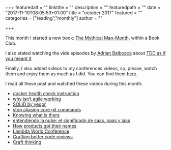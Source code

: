 +++
featuredalt = ""
linktitle = ""
description = ""
featuredpath = ""
date = "2017-11-10T08:05:53+01:00"
title = "october 2017"
featured = ""
categories = ["reading","monthly"]
author = ""

+++

This month I started a new book: [The Mythical Man-Month](https://www.goodreads.com/book/show/13629.The_Mythical_Man_Month), within a Book Club. 

I also stated watching the vide episodes by [Adrian Balboaca](https://twitter.com/adibolb) about [TDD as if you meant it](http://blog.adrianbolboaca.ro/evolutionary-design/).

Finally, I also added videos to my conferences videos, so, please, watch them and enjoy them as much as I did. You can find them [here](../categories/conferences-meetups/).

I read all these post and watched these videos during this month:

* [docker health check instruction](https://blog.newrelic.com/2016/08/24/docker-health-check-instruction/)
* [why isn’t agile working](https://hackernoon.com/why-isnt-agile-working-d7127af1c552)
* [SOLID by yegor](http://www.yegor256.com/2017/03/28/solid.html)
* [stop aliasing core git commands](https://dev.to/gonedark/stop-aliasing-core-git-commands)
* [Knowing what is there](https://michaelfeathers.silvrback.com/knowing-what-is-there)
* [entendiendo la nube: el significado de saas, paas y iaas](https://www.genbetadev.com/programacion-en-la-nube/entendiendo-la-nube-el-significado-de-saas-paas-y-iaas)
* [How products got their names](https://dev.to/amit_merchant/how-products-got-their-name-c6d)
* [Lambda World Conference](https://codurance.com/2017/10/30/lambda-world-conference/)
* [Crafting better code reviews](https://medium.com/@vaidehijoshi/crafting-better-code-reviews-1a5fc00a9312)
* [Craft thinking](https://youtu.be/AjDcPOydSM8)